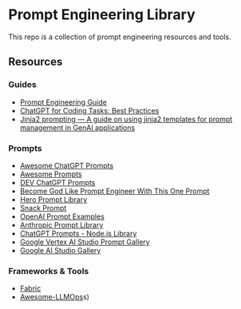 # Prompt Engineering Library

This repo is a collection of prompt engineering resources and tools.

## Resources

### Guides

- [Prompt Engineering Guide](https://www.promptingguide.ai/)
- [ChatGPT for Coding Tasks: Best Practices](https://16x.engineer/2024/02/03/chatgpt-coding-best-practices.html)
- [Jinja2 prompting — A guide on using jinja2 templates for prompt management in GenAI applications](https://medium.com/@alecgg27895/jinja2-prompting-a-guide-on-using-jinja2-templates-for-prompt-management-in-genai-applications-e36e5c1243cf)

### Prompts

- [Awesome ChatGPT Prompts](https://github.com/f/awesome-chatgpt-prompts)
- [Awesome Prompts](https://github.com/ai-boost/awesome-prompts)
- [DEV ChatGPT Prompts](https://github.com/PickleBoxer/dev-chatgpt-prompts)
- [Become God Like Prompt Engineer With This One Prompt](https://www.reddit.com/r/ChatGPT/comments/14d7pfz/become_god_like_prompt_engineer_with_this_one/)
- [Hero Prompt Library](https://hero.page/discover)
- [Snack Prompt](https://snackprompt.com/prompts)
- [OpenAI Prompt Examples](https://platform.openai.com/docs/examples)
- [Anthropic Prompt Library](https://docs.anthropic.com/en/prompt-library/library)
- [ChatGPT Prompts - Node.js Library](https://github.com/pacholoamit/chatgpt-prompts)
- [Google Vertex AI Studio Prompt Gallery](https://console.cloud.google.com/vertex-ai/studio/prompt-gallery?project=new-slate-websit-1553874306995)
- [Google AI Studio Gallery](https://aistudio.google.com/app/gallery)


### Frameworks & Tools

- [Fabric](https://github.com/danielmiessler/fabric)
- [Awesome-LLMOps](https://github.com/tensorchord/Awesome-LLMOp)s)
